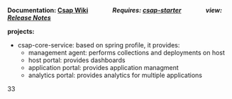 



**Documentation: [Csap Wiki](https://github.com/csap-platform/csap-core/wiki)**                  &nbsp;&nbsp;&nbsp;&nbsp;&nbsp;&nbsp;&nbsp;&nbsp;&nbsp;&nbsp;&nbsp;&nbsp;
_**Requires: [csap-starter](https://github.com/csap-platform/csap-starter/wiki)**_               &nbsp;&nbsp;&nbsp;&nbsp;&nbsp;&nbsp;&nbsp;&nbsp;&nbsp;&nbsp;&nbsp;&nbsp;
_**view: [Release Notes](https://github.com/csap-platform/csap-core/wiki/Release-Notes)**_




**projects:**
- csap-core-service: based on spring profile, it provides:
    - management agent: performs collections and deployments on host
    - host portal: provides dashboards
    - application portal: provides application managment
    - analytics portal: provides analytics for multiple applications






33